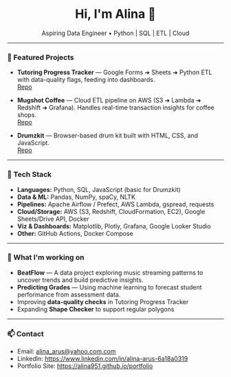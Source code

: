<!-- Profile README for <alina951> -->
<h1 align="center">Hi, I'm  Alina 👋</h1>
<p align="center">Aspiring Data Engineer • Python | SQL | ETL | Cloud</p>



---


### 🚀 Featured Projects
- **Tutoring Progress Tracker** — Google Forms ➜ Sheets ➜ Python ETL with data-quality flags, feeding into dashboards.  
  [Repo](https://github.com/alina951/tutoring-progress-tracker) 

- **Mugshot Coffee** — Cloud ETL pipeline on AWS (S3 ➜ Lambda ➜ Redshift ➜ Grafana). Handles real-time transaction insights for coffee shops.  
  [Repo](https://github.com/alina951/mugshot-cafe) 



- **Drumzkit** — Browser-based drum kit built with HTML, CSS, and JavaScript.  
  [Repo](https://github.com/alina951/drumzkit) 

---


### 🧰 Tech Stack
- **Languages:** Python, SQL, JavaScript (basic for Drumzkit)
- **Data & ML:** Pandas, NumPy, spaCy, NLTK
- **Pipelines:** Apache Airflow / Prefect, AWS Lambda, gspread, requests
- **Cloud/Storage:** AWS (S3, Redshift, CloudFormation, EC2), Google Sheets/Drive API, Docker
- **Viz & Dashboards:** Matplotlib, Plotly, Grafana, Google Looker Studio
- **Other:** GitHub Actions, Docker Compose


---

### 📌 What I'm working on
- **BeatFlow** — A data project exploring music streaming patterns to uncover trends and build predictive insights.  
- **Predicting Grades** — Using machine learning to forecast student performance from assessment data.  
- Improving **data-quality checks** in Tutoring Progress Tracker  
- Expanding **Shape Checker** to support regular polygons  
  



---

### 📫 Contact
- Email: alina_arus@yahoo.com.com
- LinkedIn: https://www.linkedin.com/in/alina-arus-6a18a0319
- Portfolio Site: https://alina951.github.io/portfolio

